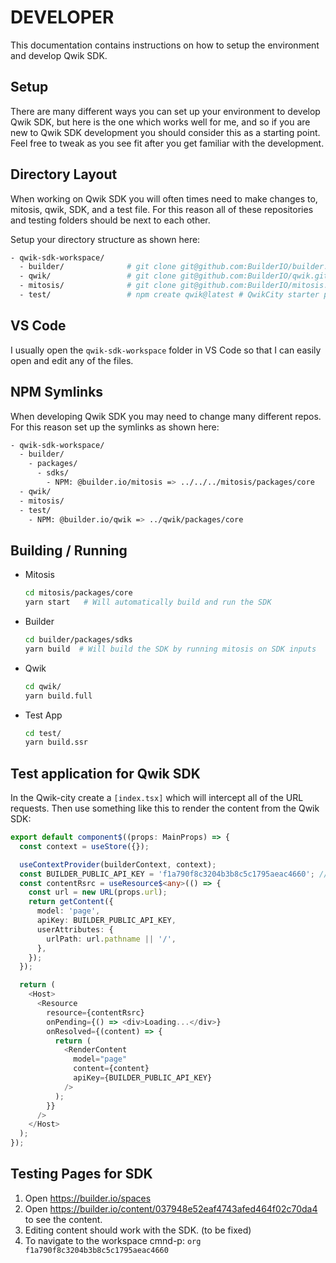 # DEVELOPER

This documentation contains instructions on how to setup the environment and develop Qwik SDK.

## Setup

There are many different ways you can set up your environment to develop Qwik SDK, but here is the one which works well for me, and so if you are new to Qwik SDK development you should consider this as a starting point. Feel free to tweak as you see fit after you get familiar with the development.

## Directory Layout

When working on Qwik SDK you will often times need to make changes to, mitosis, qwik, SDK, and a test file. For this reason all of these repositories and testing folders should be next to each other.

Setup your directory structure as shown here:

```bash
- qwik-sdk-workspace/
  - builder/              # git clone git@github.com:BuilderIO/builder.git
  - qwik/                 # git clone git@github.com:BuilderIO/qwik.git
  - mitosis/              # git clone git@github.com:BuilderIO/mitosis.git
  - test/                 # npm create qwik@latest # QwikCity starter project
```

## VS Code

I usually open the `qwik-sdk-workspace` folder in VS Code so that I can easily open and edit any of the files.

## NPM Symlinks

When developing Qwik SDK you may need to change many different repos. For this reason set up the symlinks as shown here:

```bash
- qwik-sdk-workspace/
  - builder/
    - packages/
      - sdks/
        - NPM: @builder.io/mitosis => ../../../mitosis/packages/core
  - qwik/
  - mitosis/
  - test/
    - NPM: @builder.io/qwik => ../qwik/packages/core
```

## Building / Running

- Mitosis

  ```bash
  cd mitosis/packages/core
  yarn start   # Will automatically build and run the SDK
  ```

- Builder

  ```bash
  cd builder/packages/sdks
  yarn build  # Will build the SDK by running mitosis on SDK inputs
  ```

- Qwik

  ```bash
  cd qwik/
  yarn build.full
  ```

- Test App
  ```bash
  cd test/
  yarn build.ssr
  ```

## Test application for Qwik SDK

In the Qwik-city create a `[index.tsx]` which will intercept all of the URL requests. Then use something like this to render the content from the Qwik SDK:

```typescript
export default component$((props: MainProps) => {
  const context = useStore({});

  useContextProvider(builderContext, context);
  const BUILDER_PUBLIC_API_KEY = 'f1a790f8c3204b3b8c5c1795aeac4660'; // ggignore
  const contentRsrc = useResource$<any>(() => {
    const url = new URL(props.url);
    return getContent({
      model: 'page',
      apiKey: BUILDER_PUBLIC_API_KEY,
      userAttributes: {
        urlPath: url.pathname || '/',
      },
    });
  });

  return (
    <Host>
      <Resource
        resource={contentRsrc}
        onPending={() => <div>Loading...</div>}
        onResolved={(content) => {
          return (
            <RenderContent
              model="page"
              content={content}
              apiKey={BUILDER_PUBLIC_API_KEY}
            />
          );
        }}
      />
    </Host>
  );
});
```

## Testing Pages for SDK

1. Open https://builder.io/spaces
2. Open https://builder.io/content/037948e52eaf4743afed464f02c70da4 to see the content.
3. Editing content should work with the SDK. (to be fixed)
4. To navigate to the workspace cmnd-p: `org f1a790f8c3204b3b8c5c1795aeac4660`
